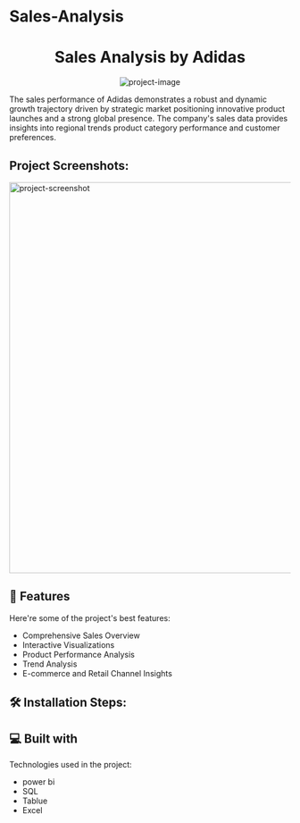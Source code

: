 # Sales-Analysis
<h1 align="center" id="title">Sales Analysis by Adidas</h1>

<p align="center"><img src="" alt="project-image"></p>

<p id="description">The sales performance of Adidas demonstrates a robust and dynamic growth trajectory driven by strategic market positioning innovative product launches and a strong global presence. The company's sales data provides insights into regional trends product category performance and customer preferences.</p>

<h2>Project Screenshots:</h2>

<img src="https://i.postimg.cc/RZWjCmgF/Screenshot-2024-12-30-150221.png" alt="project-screenshot" width="800" height="700/">

  
  
<h2>🧐 Features</h2>

Here're some of the project's best features:

*   Comprehensive Sales Overview
*   Interactive Visualizations
*   Product Performance Analysis
*   Trend Analysis
*   E-commerce and Retail Channel Insights

<h2>🛠️ Installation Steps:</h2>

  
  
<h2>💻 Built with</h2>

Technologies used in the project:

*   power bi
*   SQL
*   Tablue
*   Excel
